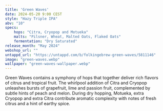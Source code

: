 ```yaml
---
title: 'Green Waves'
date: 2024-05-20 9:00 CEST
style: "Hazy Triple IPA"
abv: "10"
specs:
    hops: "Citra, Cryopop and Motueka"
    malts: "Pilsner, Wheat, Malted Oats, Flaked Oats"
    fermentation: "Dry Saturated"
release_month: "May 2024"
webshop_url: ""
untappd_url: "https://untappd.com/b/folkingebrew-green-waves/5811146"
image: "green-waves.webp"
wallpaper: "green-waves-wallpaper.webp"
---
```


Green Waves contains a symphony of hops that together deliver rich flavors of citrus and tropical fruit. The whirlpool addition of Citra and Cryopop unleashes bursts of grapefruit, lime and passion fruit, complemented by subtle hints of peach and melon. During dry hopping, Motueka, extra Cryopop and extra Citra contribute aromatic complexity with notes of fresh citrus and a hint of earthy spice.

